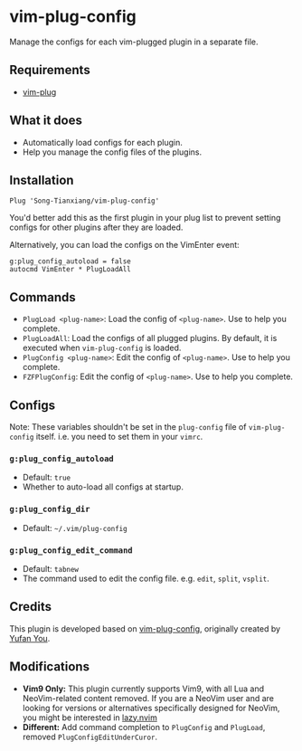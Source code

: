 # vim-plug-config

Manage the configs for each vim-plugged plugin in a separate file.

## Requirements

-   [vim-plug](https://github.com/junegunn/vim-plug)

## What it does

-   Automatically load configs for each plugin.
-   Help you manage the config files of the plugins.

## Installation

```viml
Plug 'Song-Tianxiang/vim-plug-config'
```

You'd better add this as the first plugin in your plug list to prevent setting configs for other plugins after they are loaded.

Alternatively, you can load the configs on the VimEnter event:

```viml
g:plug_config_autoload = false
autocmd VimEnter * PlugLoadAll
```

## Commands

-   `PlugLoad <plug-name>`: Load the config of `<plug-name>`. Use <TAB> to help you complete.
-   `PlugLoadAll`: Load the configs of all plugged plugins. By default, it is executed when `vim-plug-config` is loaded.
-   `PlugConfig <plug-name>`: Edit the config of `<plug-name>`. Use <TAB> to help you complete.
-   `FZFPlugConfig`: Edit the config of `<plug-name>`. Use <TAB> to help you complete.

## Configs

Note: These variables shouldn't be set in the `plug-config` file of `vim-plug-config` itself. i.e. you need to set them in your `vimrc`.

### `g:plug_config_autoload`

-   Default: `true`
-   Whether to auto-load all configs at startup.

### `g:plug_config_dir`

-   Default: `~/.vim/plug-config`

### `g:plug_config_edit_command`

-   Default: `tabnew`
-   The command used to edit the config file. e.g. `edit`, `split`, `vsplit`.

## Credits

This plugin is developed based on [vim-plug-config](https://github.com/ouuan/vim-plug-config), originally created by [Yufan You](https://github.com/ouuan).

## Modifications

- **Vim9 Only:** This plugin currently supports Vim9, with all Lua and NeoVim-related content removed. If you are a NeoVim user and are looking for versions or alternatives specifically designed for NeoVim, you might be interested in [lazy.nvim](https://github.com/folke/lazy.nvim)
- **Different:** Add command completion to `PlugConfig` and `PlugLoad`, removed `PlugConfigEditUnderCuror`.

